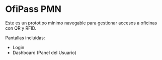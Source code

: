 # OfiPass PMN

Este es un prototipo mínimo navegable para gestionar accesos a oficinas con QR y RFID.

Pantallas incluidas:
- Login
- Dashboard (Panel del Usuario)
